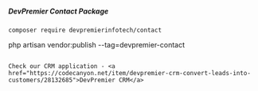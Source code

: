 ##### DevPremier Contact Package
```
composer require devpremierinfotech/contact
```` 
php artisan vendor:publish --tag=devpremier-contact
````

Check our CRM application - <a href="https://codecanyon.net/item/devpremier-crm-convert-leads-into-customers/28132685">DevPremier CRM</a>
